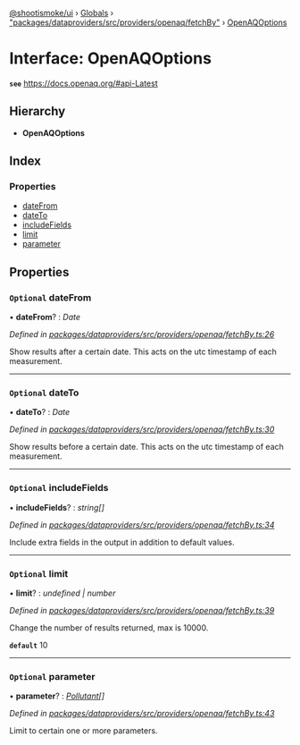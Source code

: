 [@shootismoke/ui](../README.md) › [Globals](../globals.md) › ["packages/dataproviders/src/providers/openaq/fetchBy"](../modules/_packages_dataproviders_src_providers_openaq_fetchby_.md) › [OpenAQOptions](_packages_dataproviders_src_providers_openaq_fetchby_.openaqoptions.md)

# Interface: OpenAQOptions

**`see`** https://docs.openaq.org/#api-Latest

## Hierarchy

* **OpenAQOptions**

## Index

### Properties

* [dateFrom](_packages_dataproviders_src_providers_openaq_fetchby_.openaqoptions.md#optional-datefrom)
* [dateTo](_packages_dataproviders_src_providers_openaq_fetchby_.openaqoptions.md#optional-dateto)
* [includeFields](_packages_dataproviders_src_providers_openaq_fetchby_.openaqoptions.md#optional-includefields)
* [limit](_packages_dataproviders_src_providers_openaq_fetchby_.openaqoptions.md#optional-limit)
* [parameter](_packages_dataproviders_src_providers_openaq_fetchby_.openaqoptions.md#optional-parameter)

## Properties

### `Optional` dateFrom

• **dateFrom**? : *Date*

*Defined in [packages/dataproviders/src/providers/openaq/fetchBy.ts:26](https://github.com/shootismoke/common/blob/af8195a/packages/dataproviders/src/providers/openaq/fetchBy.ts#L26)*

Show results after a certain date. This acts on the utc timestamp of each
measurement.

___

### `Optional` dateTo

• **dateTo**? : *Date*

*Defined in [packages/dataproviders/src/providers/openaq/fetchBy.ts:30](https://github.com/shootismoke/common/blob/af8195a/packages/dataproviders/src/providers/openaq/fetchBy.ts#L30)*

Show results before a certain date. This acts on the utc timestamp of each measurement.

___

### `Optional` includeFields

• **includeFields**? : *string[]*

*Defined in [packages/dataproviders/src/providers/openaq/fetchBy.ts:34](https://github.com/shootismoke/common/blob/af8195a/packages/dataproviders/src/providers/openaq/fetchBy.ts#L34)*

Include extra fields in the output in addition to default values.

___

### `Optional` limit

• **limit**? : *undefined | number*

*Defined in [packages/dataproviders/src/providers/openaq/fetchBy.ts:39](https://github.com/shootismoke/common/blob/af8195a/packages/dataproviders/src/providers/openaq/fetchBy.ts#L39)*

Change the number of results returned, max is 10000.

**`default`** 10

___

### `Optional` parameter

• **parameter**? : *[Pollutant](../modules/_packages_convert_src_util_pollutant_.md#pollutant)[]*

*Defined in [packages/dataproviders/src/providers/openaq/fetchBy.ts:43](https://github.com/shootismoke/common/blob/af8195a/packages/dataproviders/src/providers/openaq/fetchBy.ts#L43)*

Limit to certain one or more parameters.
